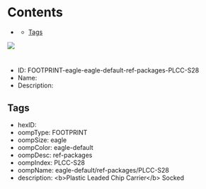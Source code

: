 



Contents
========

* [](#)
	* [Tags](#tags)
  
![][im]
# 

- ID: FOOTPRINT-eagle-eagle-default-ref-packages-PLCC-S28
- Name: 
- Description: 

## Tags

- hexID: 
- oompType: FOOTPRINT
- oompSize: eagle
- oompColor: eagle-default
- oompDesc: ref-packages
- oompIndex: PLCC-S28
- oompName: eagle-default/ref-packages/PLCC-S28
- description: &lt;b&gt;Plastic Leaded Chip Carrier&lt;/b&gt; Socked



[im]: image.png
